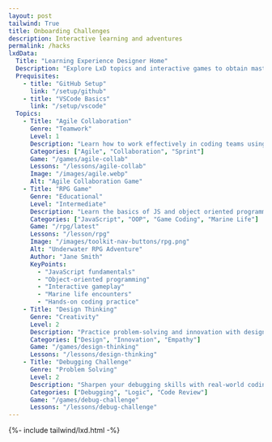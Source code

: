 ```yaml
---
layout: post
tailwind: True
title: Onboarding Challenges 
description: Interactive learning and adventures 
permalink: /hacks
lxdData:
  Title: "Learning Experience Designer Home"
  Description: "Explore LxD topics and interactive games to obtain mastery in collaboration, design thinking, and coding skills."
  Prequisites:
    - title: "GitHub Setup"
      link: "/setup/github"
    - title: "VSCode Basics"
      link: "/setup/vscode"
  Topics:
    - Title: "Agile Collaboration"
      Genre: "Teamwork"
      Level: 1
      Description: "Learn how to work effectively in coding teams using Agile methods."
      Categories: ["Agile", "Collaboration", "Sprint"]
      Game: "/games/agile-collab"
      Lessons: "/lessons/agile-collab"
      Image: "/images/agile.webp"
      Alt: "Agile Collaboration Game"
    - Title: "RPG Game"
      Genre: "Educational"
      Level: "Intermediate"
      Description: "Learn the basics of JS and object oriented programming as you dive deep into the world of game coding. "
      Categories: ["JavaScript", "OOP", "Game Coding", "Marine Life"]
      Game: "/rpg/latest"
      Lessons: "/lesson/rpg"
      Image: "/images/toolkit-nav-buttons/rpg.png"
      Alt: "Underwater RPG Adventure"
      Author: "Jane Smith"
      KeyPoints:
        - "JavaScript fundamentals"
        - "Object-oriented programming"
        - "Interactive gameplay"
        - "Marine life encounters"
        - "Hands-on coding practice"
    - Title: "Design Thinking"
      Genre: "Creativity"
      Level: 2
      Description: "Practice problem-solving and innovation with design thinking activities."
      Categories: ["Design", "Innovation", "Empathy"]
      Game: "/games/design-thinking"
      Lessons: "/lessons/design-thinking"
    - Title: "Debugging Challenge"
      Genre: "Problem Solving"
      Level: 2
      Description: "Sharpen your debugging skills with real-world coding puzzles."
      Categories: ["Debugging", "Logic", "Code Review"]
      Game: "/games/debug-challenge"
      Lessons: "/lessons/debug-challenge"
---
```


{%- include tailwind/lxd.html -%}
